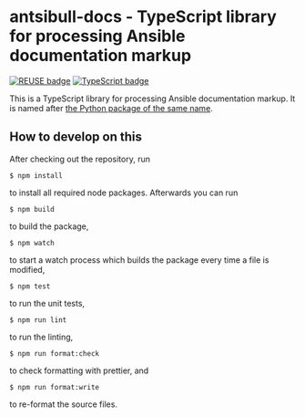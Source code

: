 <!--
Copyright (c) Ansible Project
GNU General Public License v3.0+ (see LICENSES/GPL-3.0-or-later.txt or https://www.gnu.org/licenses/gpl-3.0.txt)
SPDX-License-Identifier: GPL-3.0-or-later
-->

# antsibull-docs - TypeScript library for processing Ansible documentation markup

[![REUSE badge](https://github.com/ansible-community/antsibull-docs-ts/actions/workflows/reuse.yml/badge.svg)](https://github.com/ansible-community/antsibull-docs-ts/actions/workflows/reuse.yml)
[![TypeScript badge](https://github.com/ansible-community/antsibull-docs-ts/actions/workflows/typescript.yml/badge.svg)](https://github.com/ansible-community/antsibull-docs-ts/actions/workflows/typescript.yml)

This is a TypeScript library for processing Ansible documentation markup. It is named after [the Python package of the same name](https://github.com/ansible-community/antsibull-docs/).

## How to develop on this

After checking out the repository, run
```shell
$ npm install
```
to install all required node packages. Afterwards you can run
```shell
$ npm build
```
to build the package,
```shell
$ npm watch
```
to start a watch process which builds the package every time a file is modified,
```shell
$ npm test
```
to run the unit tests,
```shell
$ npm run lint
```
to run the linting,
```shell
$ npm run format:check
```
to check formatting with prettier, and
```shell
$ npm run format:write
```
to re-format the source files.
